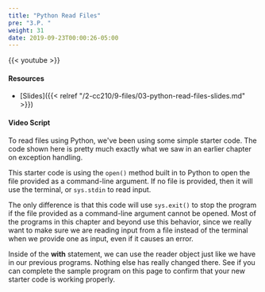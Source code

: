 ```yaml
---
title: "Python Read Files"
pre: "3.P. "
weight: 31
date: 2019-09-23T00:00:26-05:00
---
```


{{< youtube  >}}

#### Resources

* [Slides]({{< relref "/2-cc210/9-files/03-python-read-files-slides.md" >}})

#### Video Script

To read files using Python, we've been using some simple starter code. The code shown here is pretty much exactly what we saw in an earlier chapter on exception handling.

This starter code is using the `open()` method built in to Python to open the file provided as a command-line argument. If no file is provided, then it will use the terminal, or `sys.stdin` to read input.

The only difference is that this code will use `sys.exit()` to stop the program if the file provided as a command-line argument cannot be opened. Most of the programs in this chapter and beyond use this behavior, since we really want to make sure we are reading input from a file instead of the terminal when we provide one as input, even if it causes an error.

Inside of the **with** statement, we can use the reader object just like we have in our previous programs. Nothing else has really changed there. See if you can complete the sample program on this page to confirm that your new starter code is working properly.
